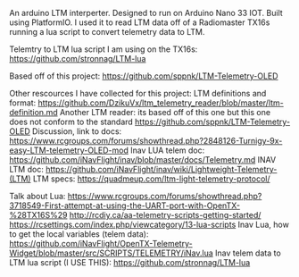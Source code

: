 An arduino LTM interperter. Designed to run on Arduino Nano 33 IOT. Built using PlatformIO. 
I used it to read LTM data off of a Radiomaster TX16s running a lua script to convert telemetry data to LTM.

Telemtry to LTM lua script I am using on the TX16s:
https://github.com/stronnag/LTM-lua

Based off of this project:
https://github.com/sppnk/LTM-Telemetry-OLED

Other rescources I have collected for this project:
LTM definitions and format:
https://github.com/DzikuVx/ltm_telemetry_reader/blob/master/ltm-definition.md
Another LTM reader: its based off of this one but this one does not conform to the standard
https://github.com/sppnk/LTM-Telemetry-OLED
Discussion, link to docs:
https://www.rcgroups.com/forums/showthread.php?2848126-Turnigy-9x-easy-LTM-telemetry-OLED-mod
Inav LUA telem doc:
https://github.com/iNavFlight/inav/blob/master/docs/Telemetry.md
INAV LTM doc:
https://github.com/iNavFlight/inav/wiki/Lightweight-Telemetry-(LTM)
LTM specs:
https://quadmeup.com/ltm-light-telemetry-protocol/



Talk about Lua:
https://www.rcgroups.com/forums/showthread.php?3718549-First-attempt-at-using-the-UART-port-with-OpenTX-%28TX16S%29
http://rcdiy.ca/aa-telemetry-scripts-getting-started/
https://rcsettings.com/index.php/viewcategory/13-lua-scripts
Inav Lua, how to get the local variables (telem data):
https://github.com/iNavFlight/OpenTX-Telemetry-Widget/blob/master/src/SCRIPTS/TELEMETRY/iNav.lua
Inav telem data to LTM lua script (I USE THIS):
https://github.com/stronnag/LTM-lua

